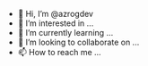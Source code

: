 - 👋 Hi, I’m @azrogdev
- 👀 I’m interested in ...
- 🌱 I’m currently learning ...
- 💞️ I’m looking to collaborate on ...
- 📫 How to reach me ...

<!---
azrogdev/azrogdev is a ✨ special ✨ repository because its `README.md` (this file) appears on your GitHub profile.
You can click the Preview link to take a look at your changes.
--->
